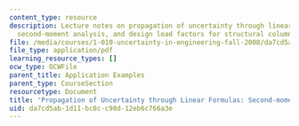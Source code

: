 ```yaml
---
content_type: resource
description: Lecture notes on propagation of uncertainty through linear formulas,
  second-moment analysis, and design load factors for structural columns.
file: /media/courses/1-010-uncertainty-in-engineering-fall-2008/da7cd5ab1d11bc8cc98d12eb6c766a3e_app_13.pdf
file_type: application/pdf
learning_resource_types: []
ocw_type: OCWFile
parent_title: Application Examples
parent_type: CourseSection
resourcetype: Document
title: 'Propagation of Uncertainty through Linear Formulas: Second-moment Analysis'
uid: da7cd5ab-1d11-bc8c-c98d-12eb6c766a3e
---
```

